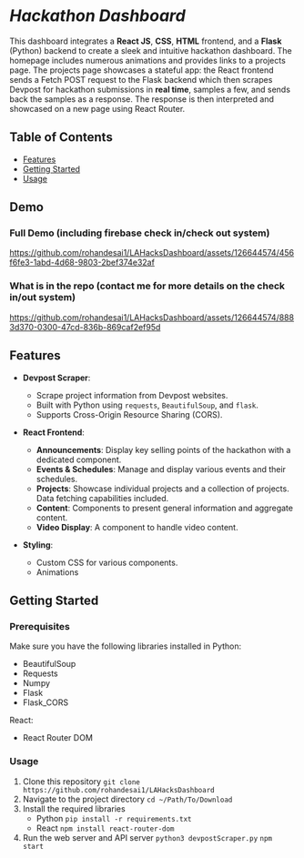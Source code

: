 # ***Hackathon Dashboard***
This dashboard integrates a **React JS**, **CSS**, **HTML** frontend, and a **Flask** (Python) backend to create a sleek and intuitive hackathon dashboard. The homepage includes numerous animations and provides links to a projects page. The projects page showcases a stateful app: the React frontend sends a Fetch POST request to the Flask backend which then scrapes Devpost for hackathon submissions in **real time**, samples a few, and sends back the samples as a response. The response is then interpreted and showcased on a new page using React Router. 

## Table of Contents
- [Features](#features)
- [Getting Started](#getting-started)
- [Usage](#usage)
 

## Demo
### Full Demo (including firebase check in/check out system)


https://github.com/rohandesai1/LAHacksDashboard/assets/126644574/456f6fe3-1abd-4d68-9803-2bef374e32af

### What is in the repo (contact me for more details on the check in/out system)
https://github.com/rohandesai1/LAHacksDashboard/assets/126644574/8883d370-0300-47cd-836b-869caf2ef95d

## Features

- **Devpost Scraper**:
  - Scrape project information from Devpost websites.
  - Built with Python using `requests`, `BeautifulSoup`, and `flask`.
  - Supports Cross-Origin Resource Sharing (CORS).
  
- **React Frontend**:
  - **Announcements**: Display key selling points of the hackathon with a dedicated component.
  - **Events & Schedules**: Manage and display various events and their schedules.
  - **Projects**: Showcase individual projects and a collection of projects. Data fetching capabilities included. 
  - **Content**: Components to present general information and aggregate content.
  - **Video Display**: A component to handle video content.
  
- **Styling**:
  - Custom CSS for various components.
  - Animations


## Getting Started

### Prerequisites

Make sure you have the following libraries installed in Python:
- BeautifulSoup
- Requests
- Numpy
- Flask
- Flask_CORS

React:

- React Router DOM
### Usage
1. Clone this repository
   `git clone https://github.com/rohandesai1/LAHacksDashboard`
2. Navigate to the project directory
   `cd ~/Path/To/Download`
3. Install the required libraries
   - Python
   `pip install -r requirements.txt`
   - React
   `npm install react-router-dom`
4. Run the web server and API server
   `python3 devpostScraper.py`
   `npm start`
